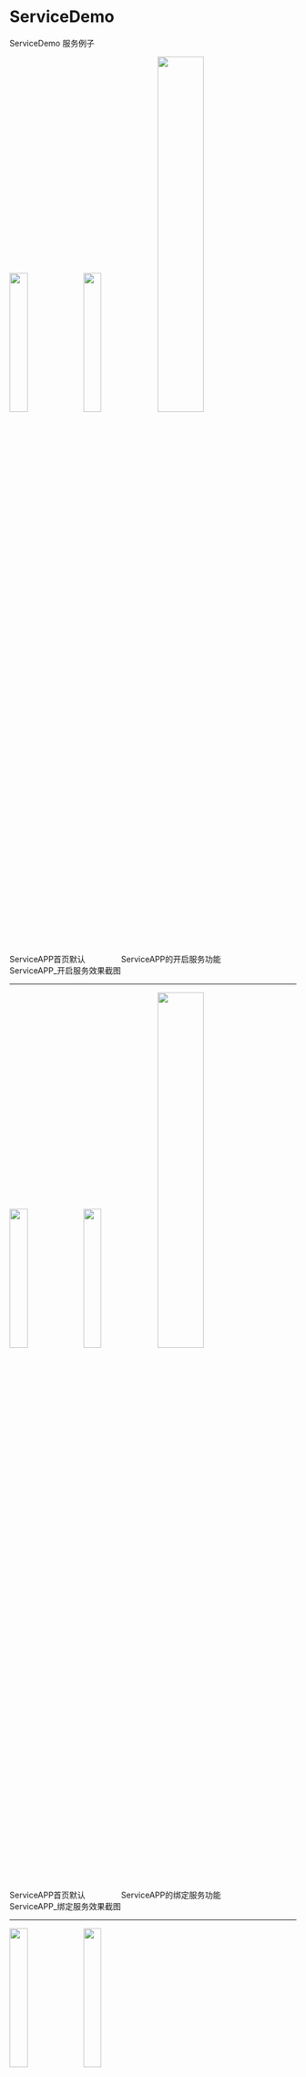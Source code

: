 # ServiceDemo
ServiceDemo 服务例子


<p>
<img src="https://raw.github.com/yueyue10/ServiceDemo/master/pic/ServiceAPP首页默认.jpg" width="25%" />
<img src="https://raw.github.com/yueyue10/ServiceDemo/master/pic/ServiceAPP的开启服务功能.jpg" width="25%" />
<img src="https://raw.github.com/yueyue10/ServiceDemo/master/pic/ServiceAPP_开启服务效果截图.png" width="40%" />
</p>
<p>
  ServiceAPP首页默认&nbsp&nbsp&nbsp&nbsp&nbsp&nbsp&nbsp&nbsp&nbsp&nbsp&nbsp&nbsp&nbsp&nbsp&nbsp
  ServiceAPP的开启服务功能&nbsp&nbsp&nbsp&nbsp&nbsp&nbsp&nbsp&nbsp&nbsp&nbsp&nbsp&nbsp&nbsp&nbsp&nbsp
  ServiceAPP_开启服务效果截图
</p>
<hr />

<p>
<img src="https://raw.github.com/yueyue10/ServiceDemo/master/pic/ServiceAPP首页默认.jpg" width="25%" />
<img src="https://raw.github.com/yueyue10/ServiceDemo/master/pic/ServiceAPP的绑定服务功能.jpg" width="25%" />
<img src="https://raw.github.com/yueyue10/ServiceDemo/master/pic/ServiceAPP_绑定服务效果截图.png" width="40%" />
</p>
<p>
  ServiceAPP首页默认&nbsp&nbsp&nbsp&nbsp&nbsp&nbsp&nbsp&nbsp&nbsp&nbsp&nbsp&nbsp&nbsp&nbsp&nbsp
  ServiceAPP的绑定服务功能&nbsp&nbsp&nbsp&nbsp&nbsp&nbsp&nbsp&nbsp&nbsp&nbsp&nbsp&nbsp&nbsp&nbsp&nbsp
  ServiceAPP_绑定服务效果截图
</p>
<hr />

<p>
<img src="https://raw.github.com/yueyue10/ServiceDemo/master/pic/MyAPP首页默认图.jpg" width="25%" />
<img src="https://raw.github.com/yueyue10/ServiceDemo/master/pic/MyAPP开启外部服务效果.png" width="25%" />
</p>
<p>
  MyAPP首页默认图&nbsp&nbsp&nbsp&nbsp&nbsp&nbsp&nbsp&nbsp&nbsp&nbsp&nbsp&nbsp&nbsp&nbsp&nbsp
  MyAPP开启外部服务效果
</p>
<hr />

<p>
<img src="https://raw.github.com/yueyue10/ServiceDemo/master/pic/MyAPP首页默认图.jpg" width="25%" />
<img src="https://raw.github.com/yueyue10/ServiceDemo/master/pic/MyAPP绑定外部服务效果.png" width="25%" />
</p>
<p>
  MyAPP首页默认图&nbsp&nbsp&nbsp&nbsp&nbsp&nbsp&nbsp&nbsp&nbsp&nbsp&nbsp&nbsp&nbsp&nbsp&nbsp
  MyAPP绑定外部服务效果
</p>
